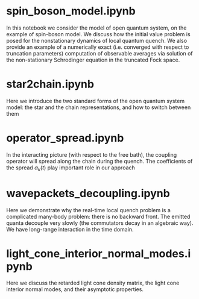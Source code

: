 # spin_boson_model.ipynb

In this notebook we consider the model of open quantum system, on the example of spin-boson model.
We discuss how the initial value problem is posed for the nonstationary dynamics of local quantum quench.
We also provide an example of a numerically exact (i.e. converged with respect to truncation parameters)
computation of observable averages via solution of the non-stationary Schrodinger equation in the truncated Fock space.

# star2chain.ipynb

Here we introduce the two standard forms of the open quantum system model: the star and the chain representations, and how to switch between them

# operator_spread.ipynb

In the interacting picture (with respect to the free bath), the coupling operator will spread along the chain during the quench. The coefficients of the spread $\alpha_k\left(t\right)$ play important role in our approach

# wavepackets_decoupling.ipynb

Here we demonstrate why the real-time local quench problem is a complicated many-body problem: there is no backward front. The emitted quanta decouple very slowly (the commutators decay in an algebraic way). We have long-range interaction in the time domain.

# light_cone_interior_normal_modes.ipynb

Here we discuss the retarded light cone density matrix, the light cone interior normal modes, and their asymptotic properties.



